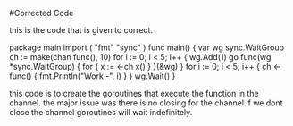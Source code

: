 #Corrected Code

this is the code that is given to correct.

package main
import (
"fmt"
"sync"
)
func main() {
var wg sync.WaitGroup
ch := make(chan func(), 10)
for i := 0; i < 5; i++ {
wg.Add(1)
go func(wg *sync.WaitGroup) {
   for {
        x := <-ch
             x()
        }
    }(&wg)
}
     for i := 0; i < 5; i++ {
        ch <- func() {
    fmt.Println("Work -", i)
    }
}
    wg.Wait()
}


this code is to create the goroutines that execute the function in the channel.
the major issue was there is no closing for the  channel.if we dont close the channel goroutines will wait indefinitely.

